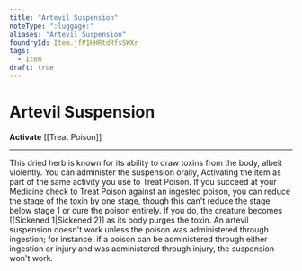 ```yaml
---
title: "Artevil Suspension"
noteType: ":luggage:"
aliases: "Artevil Suspension"
foundryId: Item.jfP1HHRtdRfsSWXr
tags:
  - Item
draft: true
---
```


# Artevil Suspension

**Activate** [[Treat Poison]]

* * *

This dried herb is known for its ability to draw toxins from the body, albeit violently. You can administer the suspension orally, Activating the item as part of the same activity you use to Treat Poison. If you succeed at your Medicine check to Treat Poison against an ingested poison, you can reduce the stage of the toxin by one stage, though this can't reduce the stage below stage 1 or cure the poison entirely. If you do, the creature becomes [[Sickened 1|Sickened 2]] as its body purges the toxin. An artevil suspension doesn't work unless the poison was administered through ingestion; for instance, if a poison can be administered through either ingestion or injury and was administered through injury, the suspension won't work.

